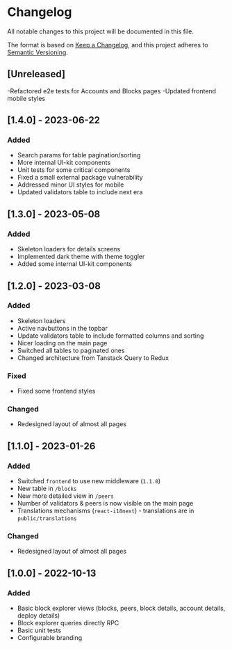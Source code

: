 # Changelog

All notable changes to this project will be documented in this file.

The format is based on [Keep a Changelog](https://keepachangelog.com/en/1.0.0/),
and this project adheres to [Semantic Versioning](https://semver.org/spec/v2.0.0.html).

## [Unreleased]

-Refactored e2e tests for Accounts and Blocks pages
-Updated frontend mobile styles
## [1.4.0] - 2023-06-22

### Added

- Search params for table pagination/sorting
- More internal UI-kit components
- Unit tests for some critical components
- Fixed a small external package vulnerability
- Addressed minor UI styles for mobile
- Updated validators table to include next era

## [1.3.0] - 2023-05-08

### Added

- Skeleton loaders for details screens
- Implemented dark theme with theme toggler
- Added some internal UI-kit components

## [1.2.0] - 2023-03-08

### Added

- Skeleton loaders
- Active navbuttons in the topbar
- Update validators table to include formatted columns and sorting
- Nicer loading on the main page
- Switched all tables to paginated ones
- Changed architecture from Tanstack Query to Redux

### Fixed

- Fixed some frontend styles

### Changed

- Redesigned layout of almost all pages

## [1.1.0] - 2023-01-26

### Added

- Switched `frontend` to use new middleware (`1.1.0`)
- New table in `/blocks`
- New more detailed view in `/peers`
- Number of validators & peers is now visible on the main page
- Translations mechanisms (`react-i18next`) - translations are in `public/translations`

### Changed

- Redesigned layout of almost all pages

## [1.0.0] - 2022-10-13

### Added

- Basic block explorer views (blocks, peers, block details, account details, deploy details)
- Block explorer queries directly RPC
- Basic unit tests 
- Configurable branding
